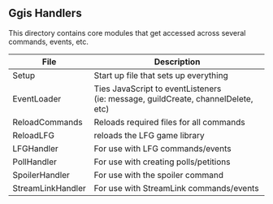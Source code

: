 ## Ggis Handlers

This directory contains core modules that get accessed across several commands, events, etc.

| File                  | Description                                     |
| --------------------- | ----------------------------------------------- |
| Setup                 | Start up file that sets up everything           |
| EventLoader           | Ties JavaScript to eventListeners<br>(ie: message, guildCreate, channelDelete, etc)|
| ReloadCommands        | Reloads required files for all commands         |
| ReloadLFG             | reloads the LFG game library                    |
| LFGHandler            | For use with LFG commands/events                |
| PollHandler           | For use with creating polls/petitions           |
| SpoilerHandler        | For use with the spoiler command                |
| StreamLinkHandler     | For use with StreamLink commands/events         |
